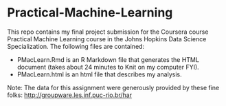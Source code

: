 Practical-Machine-Learning
==========================
This repo contains my final project submission for the Coursera course Practical Machine Learning course in the Johns Hopkins Data Science Specialization. The following files are contained:

- PMacLearn.Rmd is an R Markdown file that generates the HTML document (takes about 24 minutes to Knit on my computer FYI).
- PMacLearn.html is an html file that describes my analysis.

Note: The data for this assignment were generously provided by these fine folks: <http://groupware.les.inf.puc-rio.br/har>